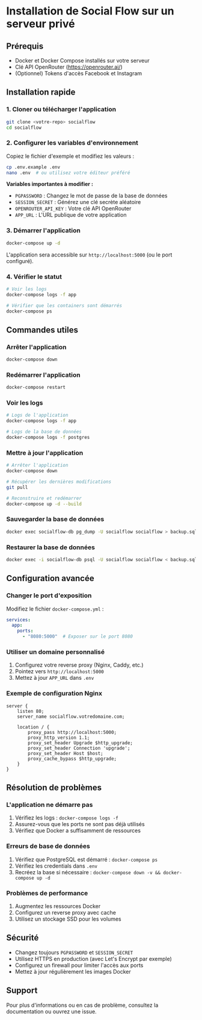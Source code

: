 # Installation de Social Flow sur un serveur privé

## Prérequis

- Docker et Docker Compose installés sur votre serveur
- Clé API OpenRouter (https://openrouter.ai/)
- (Optionnel) Tokens d'accès Facebook et Instagram

## Installation rapide

### 1. Cloner ou télécharger l'application

```bash
git clone <votre-repo> socialflow
cd socialflow
```

### 2. Configurer les variables d'environnement

Copiez le fichier d'exemple et modifiez les valeurs :

```bash
cp .env.example .env
nano .env  # ou utilisez votre éditeur préféré
```

**Variables importantes à modifier :**

- `PGPASSWORD` : Changez le mot de passe de la base de données
- `SESSION_SECRET` : Générez une clé secrète aléatoire
- `OPENROUTER_API_KEY` : Votre clé API OpenRouter
- `APP_URL` : L'URL publique de votre application

### 3. Démarrer l'application

```bash
docker-compose up -d
```

L'application sera accessible sur `http://localhost:5000` (ou le port configuré).

### 4. Vérifier le statut

```bash
# Voir les logs
docker-compose logs -f app

# Vérifier que les containers sont démarrés
docker-compose ps
```

## Commandes utiles

### Arrêter l'application
```bash
docker-compose down
```

### Redémarrer l'application
```bash
docker-compose restart
```

### Voir les logs
```bash
# Logs de l'application
docker-compose logs -f app

# Logs de la base de données
docker-compose logs -f postgres
```

### Mettre à jour l'application
```bash
# Arrêter l'application
docker-compose down

# Récupérer les dernières modifications
git pull

# Reconstruire et redémarrer
docker-compose up -d --build
```

### Sauvegarder la base de données
```bash
docker exec socialflow-db pg_dump -U socialflow socialflow > backup.sql
```

### Restaurer la base de données
```bash
docker exec -i socialflow-db psql -U socialflow socialflow < backup.sql
```

## Configuration avancée

### Changer le port d'exposition

Modifiez le fichier `docker-compose.yml` :

```yaml
services:
  app:
    ports:
      - "8080:5000"  # Exposer sur le port 8080
```

### Utiliser un domaine personnalisé

1. Configurez votre reverse proxy (Nginx, Caddy, etc.)
2. Pointez vers `http://localhost:5000`
3. Mettez à jour `APP_URL` dans `.env`

### Exemple de configuration Nginx

```nginx
server {
    listen 80;
    server_name socialflow.votredomaine.com;

    location / {
        proxy_pass http://localhost:5000;
        proxy_http_version 1.1;
        proxy_set_header Upgrade $http_upgrade;
        proxy_set_header Connection 'upgrade';
        proxy_set_header Host $host;
        proxy_cache_bypass $http_upgrade;
    }
}
```

## Résolution de problèmes

### L'application ne démarre pas

1. Vérifiez les logs : `docker-compose logs -f`
2. Assurez-vous que les ports ne sont pas déjà utilisés
3. Vérifiez que Docker a suffisamment de ressources

### Erreurs de base de données

1. Vérifiez que PostgreSQL est démarré : `docker-compose ps`
2. Vérifiez les credentials dans `.env`
3. Recréez la base si nécessaire : `docker-compose down -v && docker-compose up -d`

### Problèmes de performance

1. Augmentez les ressources Docker
2. Configurez un reverse proxy avec cache
3. Utilisez un stockage SSD pour les volumes

## Sécurité

- Changez toujours `PGPASSWORD` et `SESSION_SECRET`
- Utilisez HTTPS en production (avec Let's Encrypt par exemple)
- Configurez un firewall pour limiter l'accès aux ports
- Mettez à jour régulièrement les images Docker

## Support

Pour plus d'informations ou en cas de problème, consultez la documentation ou ouvrez une issue.
